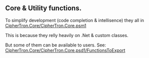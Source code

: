 ## **Core** & **Utility** functions.

To simplify development (code completion & intellisence) they all in [CipherTron.Core/CipherTron.Core.psm1][core.psm1]

This is because they relly heavily on .Net & custom classes.

But some of them can be available to users. See: [CipherTron.Core/CipherTron.Core.psd1/FunctionsToExport][core.psd1]

[core.psm1]: CipherTron.Core/CipherTron.Core.psm1
[core.psd1]: CipherTron.Core/CipherTron.Core.psd1#FunctionsToExport